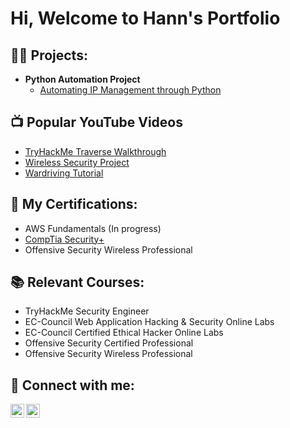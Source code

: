 <h1>Hi, Welcome to Hann's Portfolio<br/></h1>

<h2>👨‍💻 Projects:</h2>

- <b>Python Automation Project</b>
  - [Automating IP Management through Python](https://github.com/hann-cyber/Pyhton-IP-Management)

<h2>📺 Popular YouTube Videos</h2>

- [TryHackMe Traverse Walkthrough](https://www.youtube.com/watch?v=12HPC8Lg6tg)
- [Wireless Security Project](https://www.youtube.com/watch?v=AcIrLgN-ryc)
- [Wardriving Tutorial](https://www.youtube.com/watch?v=IC1dURL6di0)

<h2> 📜 My Certifications:</h2>

- AWS Fundamentals (In progress)
- [CompTia Security+](https://www.credly.com/badges/6d804478-c39b-46b6-a200-a3cf62121bbe/linked_in_profile)
- Offensive Security Wireless Professional

<h2> 📚 Relevant Courses:</h2>

- TryHackMe Security Engineer
- EC-Council Web Application Hacking & Security Online Labs
- EC-Council Certified Ethical Hacker Online Labs
- Offensive Security Certified Professional
- Offensive Security Wireless Professional

<h2> 🤝 Connect with me:</h2>

[<img align="left" alt="JoshMadakor | YouTube" width="22px" src="https://cdn.jsdelivr.net/npm/simple-icons@v3/icons/youtube.svg" />][youtube]
[<img align="left" alt="JoshMadakor | LinkedIn" width="22px" src="https://cdn.jsdelivr.net/npm/simple-icons@v3/icons/linkedin.svg" />][linkedin]

[youtube]: https://www.youtube.com/channel/UCv3DBlofOyvQZY-qHwR22Nw
[linkedin]: https://linkedin.com/in/hann-cyber
